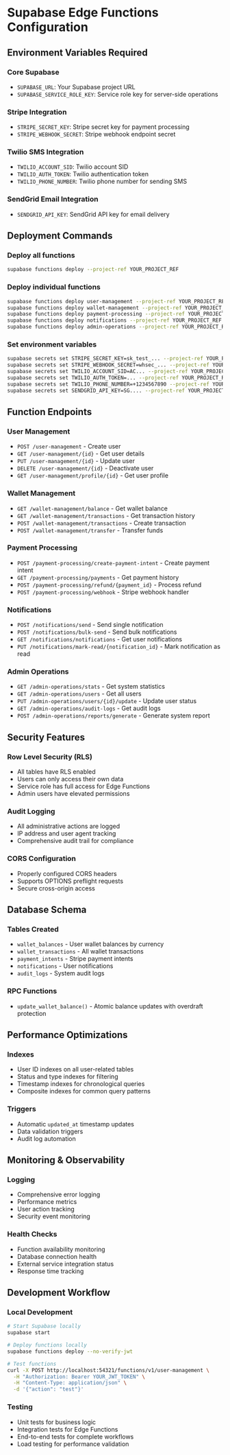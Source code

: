 # Supabase Edge Functions Configuration

## Environment Variables Required

### Core Supabase

- `SUPABASE_URL`: Your Supabase project URL
- `SUPABASE_SERVICE_ROLE_KEY`: Service role key for server-side operations

### Stripe Integration

- `STRIPE_SECRET_KEY`: Stripe secret key for payment processing
- `STRIPE_WEBHOOK_SECRET`: Stripe webhook endpoint secret

### Twilio SMS Integration

- `TWILIO_ACCOUNT_SID`: Twilio account SID
- `TWILIO_AUTH_TOKEN`: Twilio authentication token
- `TWILIO_PHONE_NUMBER`: Twilio phone number for sending SMS

### SendGrid Email Integration

- `SENDGRID_API_KEY`: SendGrid API key for email delivery

## Deployment Commands

### Deploy all functions

```bash
supabase functions deploy --project-ref YOUR_PROJECT_REF
```

### Deploy individual functions

```bash
supabase functions deploy user-management --project-ref YOUR_PROJECT_REF
supabase functions deploy wallet-management --project-ref YOUR_PROJECT_REF
supabase functions deploy payment-processing --project-ref YOUR_PROJECT_REF
supabase functions deploy notifications --project-ref YOUR_PROJECT_REF
supabase functions deploy admin-operations --project-ref YOUR_PROJECT_REF
```

### Set environment variables

```bash
supabase secrets set STRIPE_SECRET_KEY=sk_test_... --project-ref YOUR_PROJECT_REF
supabase secrets set STRIPE_WEBHOOK_SECRET=whsec_... --project-ref YOUR_PROJECT_REF
supabase secrets set TWILIO_ACCOUNT_SID=AC... --project-ref YOUR_PROJECT_REF
supabase secrets set TWILIO_AUTH_TOKEN=... --project-ref YOUR_PROJECT_REF
supabase secrets set TWILIO_PHONE_NUMBER=+1234567890 --project-ref YOUR_PROJECT_REF
supabase secrets set SENDGRID_API_KEY=SG.... --project-ref YOUR_PROJECT_REF
```

## Function Endpoints

### User Management

- `POST /user-management` - Create user
- `GET /user-management/{id}` - Get user details
- `PUT /user-management/{id}` - Update user
- `DELETE /user-management/{id}` - Deactivate user
- `GET /user-management/profile/{id}` - Get user profile

### Wallet Management

- `GET /wallet-management/balance` - Get wallet balance
- `GET /wallet-management/transactions` - Get transaction history
- `POST /wallet-management/transactions` - Create transaction
- `POST /wallet-management/transfer` - Transfer funds

### Payment Processing

- `POST /payment-processing/create-payment-intent` - Create payment intent
- `GET /payment-processing/payments` - Get payment history
- `POST /payment-processing/refund/{payment_id}` - Process refund
- `POST /payment-processing/webhook` - Stripe webhook handler

### Notifications

- `POST /notifications/send` - Send single notification
- `POST /notifications/bulk-send` - Send bulk notifications
- `GET /notifications/notifications` - Get user notifications
- `PUT /notifications/mark-read/{notification_id}` - Mark notification as read

### Admin Operations

- `GET /admin-operations/stats` - Get system statistics
- `GET /admin-operations/users` - Get all users
- `PUT /admin-operations/users/{id}/update` - Update user status
- `GET /admin-operations/audit-logs` - Get audit logs
- `POST /admin-operations/reports/generate` - Generate system report

## Security Features

### Row Level Security (RLS)

- All tables have RLS enabled
- Users can only access their own data
- Service role has full access for Edge Functions
- Admin users have elevated permissions

### Audit Logging

- All administrative actions are logged
- IP address and user agent tracking
- Comprehensive audit trail for compliance

### CORS Configuration

- Properly configured CORS headers
- Supports OPTIONS preflight requests
- Secure cross-origin access

## Database Schema

### Tables Created

- `wallet_balances` - User wallet balances by currency
- `wallet_transactions` - All wallet transactions
- `payment_intents` - Stripe payment intents
- `notifications` - User notifications
- `audit_logs` - System audit logs

### RPC Functions

- `update_wallet_balance()` - Atomic balance updates with overdraft protection

## Performance Optimizations

### Indexes

- User ID indexes on all user-related tables
- Status and type indexes for filtering
- Timestamp indexes for chronological queries
- Composite indexes for common query patterns

### Triggers

- Automatic `updated_at` timestamp updates
- Data validation triggers
- Audit log automation

## Monitoring & Observability

### Logging

- Comprehensive error logging
- Performance metrics
- User action tracking
- Security event monitoring

### Health Checks

- Function availability monitoring
- Database connection health
- External service integration status
- Response time tracking

## Development Workflow

### Local Development

```bash
# Start Supabase locally
supabase start

# Deploy functions locally
supabase functions deploy --no-verify-jwt

# Test functions
curl -X POST http://localhost:54321/functions/v1/user-management \
  -H "Authorization: Bearer YOUR_JWT_TOKEN" \
  -H "Content-Type: application/json" \
  -d '{"action": "test"}'
```

### Testing

- Unit tests for business logic
- Integration tests for Edge Functions
- End-to-end tests for complete workflows
- Load testing for performance validation
